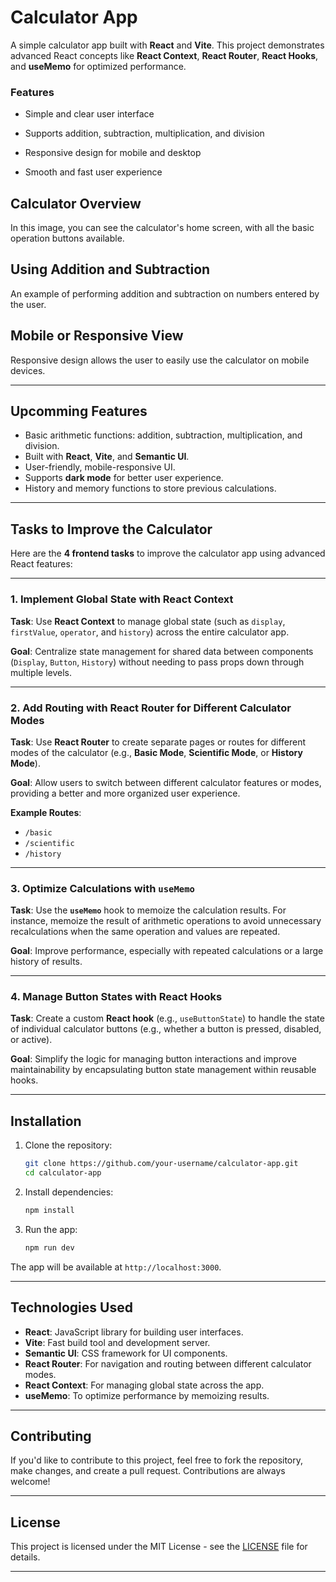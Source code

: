 
# Calculator App

A simple calculator app built with **React** and **Vite**. This project demonstrates advanced React concepts like **React Context**, **React Router**, **React Hooks**, and **useMemo** for optimized performance.

### Features

- Simple and clear user interface

- Supports addition, subtraction, multiplication, and division

- Responsive design for mobile and desktop

- Smooth and fast user experience



## Calculator Overview

In this image, you can see the calculator's home screen, with all the basic operation buttons available.


## Using Addition and Subtraction

An example of performing addition and subtraction on numbers entered by the user.

## Mobile or Responsive View

Responsive design allows the user to easily use the calculator on mobile devices.

---

## Upcomming Features

* Basic arithmetic functions: addition, subtraction, multiplication, and division.
* Built with **React**, **Vite**, and **Semantic UI**.
* User-friendly, mobile-responsive UI.
* Supports **dark mode** for better user experience.
* History and memory functions to store previous calculations.

---

## Tasks to Improve the Calculator

Here are the **4 frontend tasks** to improve the calculator app using advanced React features:

---

### 1. Implement Global State with React Context

**Task**: Use **React Context** to manage global state (such as `display`, `firstValue`, `operator`, and `history`) across the entire calculator app.

**Goal**: Centralize state management for shared data between components (`Display`, `Button`, `History`) without needing to pass props down through multiple levels.

---

### 2. Add Routing with React Router for Different Calculator Modes

**Task**: Use **React Router** to create separate pages or routes for different modes of the calculator (e.g., **Basic Mode**, **Scientific Mode**, or **History Mode**).

**Goal**: Allow users to switch between different calculator features or modes, providing a better and more organized user experience.

**Example Routes**:

* `/basic`
* `/scientific`
* `/history`

---

### 3. Optimize Calculations with `useMemo`

**Task**: Use the **`useMemo`** hook to memoize the calculation results. For instance, memoize the result of arithmetic operations to avoid unnecessary recalculations when the same operation and values are repeated.

**Goal**: Improve performance, especially with repeated calculations or a large history of results.

---

### 4. Manage Button States with React Hooks

**Task**: Create a custom **React hook** (e.g., `useButtonState`) to handle the state of individual calculator buttons (e.g., whether a button is pressed, disabled, or active).

**Goal**: Simplify the logic for managing button interactions and improve maintainability by encapsulating button state management within reusable hooks.

---

## Installation

1. Clone the repository:

   ```bash
   git clone https://github.com/your-username/calculator-app.git
   cd calculator-app
   ```

2. Install dependencies:

   ```bash
   npm install
   ```

3. Run the app:

   ```bash
   npm run dev
   ```

The app will be available at `http://localhost:3000`.

---

## Technologies Used

* **React**: JavaScript library for building user interfaces.
* **Vite**: Fast build tool and development server.
* **Semantic UI**: CSS framework for UI components.
* **React Router**: For navigation and routing between different calculator modes.
* **React Context**: For managing global state across the app.
* **useMemo**: To optimize performance by memoizing results.

---

## Contributing

If you'd like to contribute to this project, feel free to fork the repository, make changes, and create a pull request. Contributions are always welcome!

---

## License

This project is licensed under the MIT License - see the [LICENSE](LICENSE) file for details.

---
